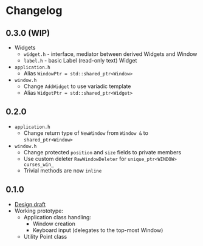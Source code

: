 # Changelog
## 0.3.0 (WIP)
* Widgets
  * `widget.h` - interface, mediator between derived Widgets and Window
  * `label.h` - basic Label (read-only text) Widget
* `application.h`
  * Alias `WindowPtr = std::shared_ptr<Window>`
* `window.h`
  * Change `AddWidget` to use variadic template 
  * Alias `WidgetPtr = std::shared_ptr<Widget>`
## 0.2.0
* `application.h`
  * Change return type of `NewWindow` from `Window &` to `shared_ptr<Window>`
* `window.h`
  * Change protected `position` and `size` fields to private members
  * Use custom deleter `RawWindowDeleter` for `unique_ptr<WINDOW> curses_win_`
  * Trivial methods are now `inline`
## 0.1.0
* [Design draft](design_draft.md)
* Working prototype:
  * Application class handling:
    * Window creation
    * Keyboard input (delegates to the top-most Window)
  * Utility Point class
